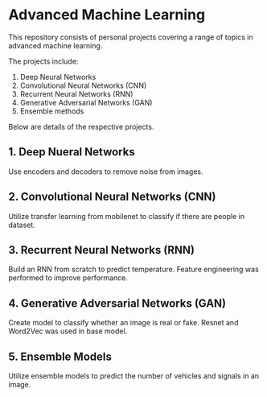 # Advanced Machine Learning 

This repository consists of personal projects covering a range of topics in advanced machine learning. 

The projects include: 
1. Deep Neural Networks
2. Convolutional Neural Networks (CNN)
3. Recurrent Neural Networks (RNN)
4. Generative Adversarial Networks (GAN)
5. Ensemble methods

Below are details of the respective projects. 

## 1. Deep Nueral Networks 
Use encoders and decoders to remove noise from images. 

## 2. Convolutional Neural Networks (CNN)
Utilize transfer learning from mobilenet to classify if there are people in dataset. 

## 3. Recurrent Neural Networks (RNN)
Build an RNN from scratch to predict temperature. Feature engineering was performed to improve performance. 

## 4. Generative Adversarial Networks (GAN)
Create model to classify whether an image is real or fake. Resnet and Word2Vec was used in base model. 

## 5. Ensemble Models
Utilize ensemble models to predict the number of vehicles and signals in an image.

